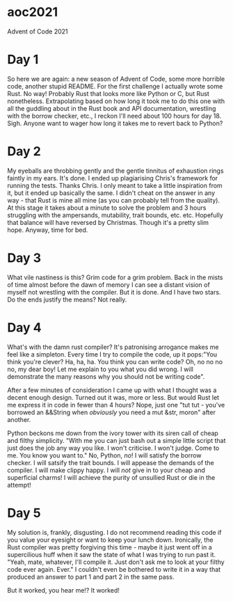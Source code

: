 # aoc2021
Advent of Code 2021

# Day 1
So here we are again: a new season of Advent of Code, some more horrible code, another stupid README. For the first challenge I actually wrote some Rust. No way! Probably Rust that looks more like Python or C, but Rust nonetheless. Extrapolating based on how long it took me to do this one with all the guddling about in the Rust book and API documentation, wrestling with the borrow checker, etc., I reckon I'll need about 100 hours for day 18. Sigh. Anyone want to wager how long it takes me to revert back to Python? 

# Day 2
My eyeballs are throbbing gently and the gentle tinnitus of exhaustion rings faintly in my ears. It's done. I ended up plagiarising Chris's framework for running the tests. Thanks Chris. I only meant to take a little inspiration from it, but it ended up basically the same. I didn't cheat on the answer in any way - that Rust is mine all mine (as you can probably tell from the quality). At this stage it takes about a minute to solve the problem and 3 hours struggling with the ampersands, mutability, trait bounds, etc. etc. Hopefully that balance will have reversed by Christmas. Though it's a pretty slim hope. Anyway, time for bed.

# Day 3
What vile nastiness is this? Grim code for a grim problem. Back in the mists of time almost before the dawn of memory I can see a distant vision of myself not wrestling with the compiler. But it is done. And I have two stars. Do the ends justify the means? Not really. 

# Day 4
What's with the damn rust compiler? It's patronising arrogance makes me feel like a simpleton. Every time I try to compile the code, up it pops:"You think you're clever? Ha, ha, ha. You think you can write code? Oh, no no no no, my dear boy! Let me explain to you what you did wrong. I will demonstrate the many reasons why you should not be writing code". 

After a few minutes of consideration I came up with what I thought was a decent enough design. Turned out it was, more or less. But would Rust let me express it in code in fewer than 4 hours? Nope, just one "tut tut - you've borrowed an &&String when *obviously* you need a mut &str, moron" after another. 

Python beckons me down from the ivory tower with its siren call of cheap and filthy simplicity. "With me you can just bash out a simple little script that just does the job any way you like. I won't criticise. I won't judge. Come to me. You know you want to." No, Python, *no*!  I will satisfy the borrow checker. I will satsify the trait bounds. I will appease the demands of the compiler. I will make clippy happy. I will *not* give in to your cheap and superficial charms! I will achieve the purity of unsullied Rust or die in the attempt!

# Day 5
My solution is, frankly, disgusting. I do not recommend reading this code if you value your eyesight or want to keep your lunch down. Ironically, the Rust compiler was pretty forgiving this time - maybe it just went off in a supercilious huff when it saw the state of what I was trying to run past it. "Yeah, mate, whatever, I'll compile it. Just don't ask me to look at your filthy code ever again. Ever." I couldn't even be bothered to write it in a way that produced an answer to part 1 and part 2 in the same pass. 

But it worked, you hear me!? It worked!